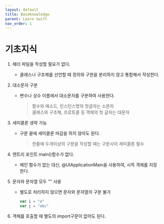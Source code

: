 ```yaml
---
layout: default
title: BaseKnowledge
parent: Learn Swift
nav_order: 1
---
```



# 기초지식

1. 헤더 파일을 작성할 필요가 없다.
    * 클래스나 구조체를 선언할 때 정의와 구현을 분리하지 않고 통합해서 작성한다.

2. 대소문자 구분
    * 변수나 상수 이름에서 대소문자를 구분하여 사용한다.
        > 함수와 메소드, 인스턴스명의 첫글자는 소문자   
        클래스와 구조체, 프로토콜 등 객체의 첫 글자는 대문자

3. 세미콜론 생략 가능
    * 구문 끝에 세미콜론 마감을 하지 않아도 된다.
        >한줄에 두개이상의 구문을 작성할 때는 구문사이 세미콜론 필수

4. 엔트리 포인트 main()함수가 없다.
    * 메인 함수가 없는 대신, @UIApplicationMain을 사용하여, 시작 객체를 지정한다.

5. 문자와 문자열 모두 "" 사용
    * 별도로 처리하지 않으면 문자와 문자열의 구분 불가

        ```Swift
        var i = "a"
        var j = "abc"
        ```
6. 객체를 호출할 때 별도의 import구문이 없어도 된다.